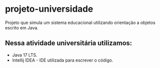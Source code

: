 # projeto-universidade

Projeto que simula um sistema educacional utilizando orientação a objetos escrito em Java.

## Nessa atividade universitária utilizamos: 
- Java 17 LTS.
- Intellij IDEA - IDE utilizada para escrever o código.
